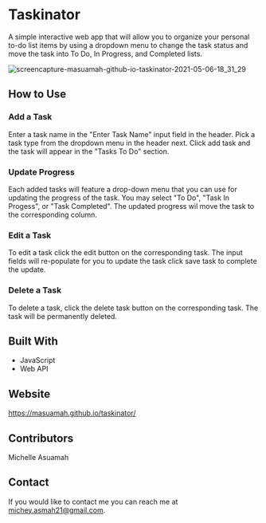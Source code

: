 # Taskinator

A simple interactive web app that will allow you to organize your personal to-do list items by using a dropdown menu to change the task status and move the task into To Do, In Progress, and Completed lists.

![screencapture-masuamah-github-io-taskinator-2021-05-06-18_31_29](https://user-images.githubusercontent.com/77217156/117381192-84768d00-aea9-11eb-9ff4-014c76b2f1fc.png)

## How to Use

### Add a Task
Enter a task name in the "Enter Task Name" input field in the header. Pick a task type from the dropdown menu in the header next. Click add task and the task will appear in the "Tasks To Do" section.

### Update Progress
Each added tasks will feature a drop-down menu that you can use for updating the progress of the task. You may select "To Do", "Task In Progess", or "Task Completed". The updated progress wil move the task to the corresponding column.

### Edit a Task
To edit a task click the edit button on the corresponding task. The input fields will re-populate for you to update the task click save task to complete the update.

### Delete a Task
To delete a task, click the delete task button on the corresponding task. The task will be permanently deleted.

## Built With

* JavaScript
* Web API

## Website
https://masuamah.github.io/taskinator/

## Contributors
Michelle Asuamah

## Contact
If you would like to contact me you can reach me at michey.asmah21@gmail.com.
